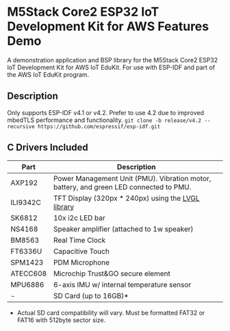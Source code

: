 M5Stack Core2 ESP32 IoT Development Kit for AWS Features Demo
===

A demonstration application and BSP library for the M5Stack Core2 ESP32 IoT Development Kit for AWS IoT EduKit. For use with ESP-IDF and part of the AWS IoT EduKit program.

## Description

Only supports ESP-IDF v4.1 or v4.2. Prefer to use 4.2 due to improved mbedTLS performance and functionality.
`git clone -b release/v4.2 --recursive https://github.com/espressif/esp-idf.git`


## C Drivers Included
| Part | Description |
| --- | ----------- |
| AXP192 | Power Management Unit (PMU). Vibration motor, battery, and green LED connected to PMU. |
| ILI9342C | TFT Display (320px * 240px) using the [LVGL library](https://docs.lvgl.io/) |
| SK6812 | 10x i2c LED bar |
| NS4168 | Speaker amplifier (attached to 1w speaker) |
| BM8563 | Real Time Clock |
| FT6336U | Capacitive Touch |
| SPM1423 | PDM Microphone |
| ATECC608 | Microchip Trust&GO secure element |
| MPU6886 | 6-axis IMU w/ internal temperature sensor |
| - | SD Card (up to 16GB)* |

* Actual SD card compatibility will vary. Must be formatted FAT32 or FAT16 with 512byte sector size.